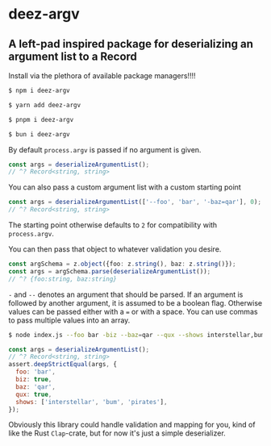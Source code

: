 # deez-argv

## A left-pad inspired package for deserializing an argument list to a Record

Install via the plethora of available package managers!!!!

```bash
$ npm i deez-argv
```

```bash
$ yarn add deez-argv
```

```bash
$ pnpm i deez-argv
```

```bash
$ bun i deez-argv
```

By default `process.argv` is passed if no argument is given.

```ts
const args = deserializeArgumentList();
// ^? Record<string, string>
```

You can also pass a custom argument list with a custom starting point

```ts
const args = deserializeArgumentList(['--foo', 'bar', '-baz=qar'], 0);
// ^? Record<string, string>
```

The starting point otherwise defaults to `2` for compatibility with `process.argv`.

You can then pass that object to whatever validation you desire.

```ts
const argSchema = z.object({foo: z.string(), baz: z.string()});
const args = argSchema.parse(deserializeArgumentList());
// ^? {foo:string, baz:string}
```

`-` and `--` denotes an argument that should be parsed.
If an argument is followed by another argument, it is assumed to be a boolean flag.
Otherwise values can be passed either with a `=` or with a space.
You can use commas to pass multiple values into an array.

```bash
$ node index.js --foo bar -biz --baz=qar --qux --shows interstellar,bum, pirates
```

```js
const args = deserializeArgumentList();
// ^? Record<string, string>
assert.deepStrictEqual(args, {
  foo: 'bar',
  biz: true,
  baz: 'qar',
  qux: true,
  shows: ['interstellar', 'bum', 'pirates'],
});
```

Obviously this library could handle validation and mapping for you, kind of like the Rust `Clap`-crate,
but for now it's just a simple deserializer.
